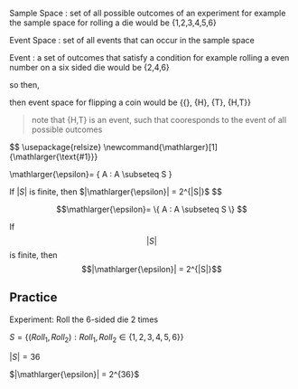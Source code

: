 Sample Space
: set of all possible outcomes of an experiment
for example
    the sample space for rolling a die would be {1,2,3,4,5,6}

Event Space
: set of all events that can occur in the sample space

Event
: a set of outcomes that satisfy a condition
for example
    rolling a even number on a six sided die would be {2,4,6}

so then, 

then event space for flipping a coin would be {{}, {H}, {T}, {H,T}}

> note that {H,T} is an event, such that cooresponds to the event of all possible outcomes

$$
\usepackage{relsize}
\newcommand{\mathlarger}[1]{\mathlarger{\text{#1}}}

\mathlarger{\epsilon}= \{ A : A \subseteq S \} 

If $|S|$ is finite, then $|\mathlarger{\epsilon}| = 2^{|S|}$
$$

$$\mathlarger{\epsilon}= \{ A : A \subseteq S \} $$

If $$|S|$$ is finite, then $$|\mathlarger{\epsilon}| = 2^{|S|}$$


## Practice
Experiment: Roll the 6-sided die 2 times

$S = \{(Roll_1, Roll_2) : Roll_1, Roll_2 \in \{1,2,3,4,5,6\}\}$

$|S| = 36$

$|\mathlarger{\epsilon}| = 2^{36}$
